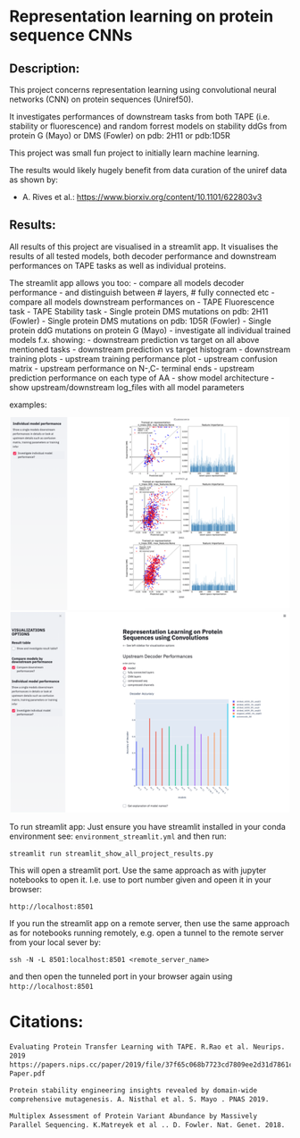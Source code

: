 # Representation learning on protein sequence CNNs

## Description: 
This project concerns representation learning using convolutional neural networks (CNN) on protein sequences (Uniref50).


It investigates performances of downstream tasks from both TAPE (i.e. stability or fluorescence) and random forrest models  on stability ddGs from protein G (Mayo) or DMS (Fowler) on pdb: 2H11 or pdb:1D5R

This project was small fun project to initially learn machine learning.

The results would likely hugely benefit from data curation of the uniref data as shown by:
- A. Rives et al.: https://www.biorxiv.org/content/10.1101/622803v3


## Results:
All results of this project are visualised in a streamlit app.
It visualises the results of all tested models, both decoder performance and downstream performances on TAPE tasks as well as individual proteins.

The streamlit app allows you too:
    - compare all models decoder performance
        - and distinguish between # layers, # fully connected etc
    - compare all models downstream performances on
        - TAPE Fluorescence task
        - TAPE Stability task
        - Single protein DMS mutations on pdb: 2H11 (Fowler)
        - Single protein DMS mutations on pdb: 1D5R (Fowler)
        - Single protein ddG mutations on protein G (Mayo)
    - investigate all individual trained models f.x. showing:
        - downstream prediction vs target on all above mentioned tasks
        - downstream prediction vs target histogram
        - downstream training plots
        - upstream training performance plot
        - upstream confusion matrix
        - upstream performance on N-,C- terminal ends
        - upstream prediction performance on each type of AA
        - show model architecture
        - show upstream/downstream log_files with all model parameters


examples: 
<p align="center">
  <img src="streamlit_example1.png" width="500" title="model comparisons">
  <img src="streamlit_example2.png" width="500" title="single model investigations">
</p>




To run streamlit app:
Just ensure you have streamlit installed in your conda environment see: `environment_streamlit.yml`
and then run:

```
streamlit run streamlit_show_all_project_results.py
```
This will open a streamlit port. Use the same approach as with jupyter notebooks to open it. I.e. use to port number given and opeen it in your browser: 
```
http://localhost:8501
```
If you run the streamlit app on a remote server, then use the same approach as for notebooks running remotely, e.g. open a tunnel to the remote      server from your local sever by:
```
ssh -N -L 8501:localhost:8501 <remote_server_name>
```
and then open the tunneled port in your browser again using `http://localhost:8501`


# Citations:
```
Evaluating Protein Transfer Learning with TAPE. R.Rao et al. Neurips. 2019
https://papers.nips.cc/paper/2019/file/37f65c068b7723cd7809ee2d31d7861c-Paper.pdf
```
```
Protein stability engineering insights revealed by domain-wide comprehensive mutagenesis. A. Nisthal et al. S. Mayo . PNAS 2019.
```
```
Multiplex Assessment of Protein Variant Abundance by Massively Parallel Sequencing. K.Matreyek et al .. D. Fowler. Nat. Genet. 2018.
```

